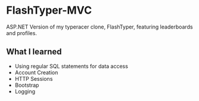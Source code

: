 # FlashTyper-MVC
ASP.NET Version of my typeracer clone, FlashTyper, featuring leaderboards and profiles.

## What I learned
- Using regular SQL statements for data access
- Account Creation
- HTTP Sessions
- Bootstrap
- Logging

